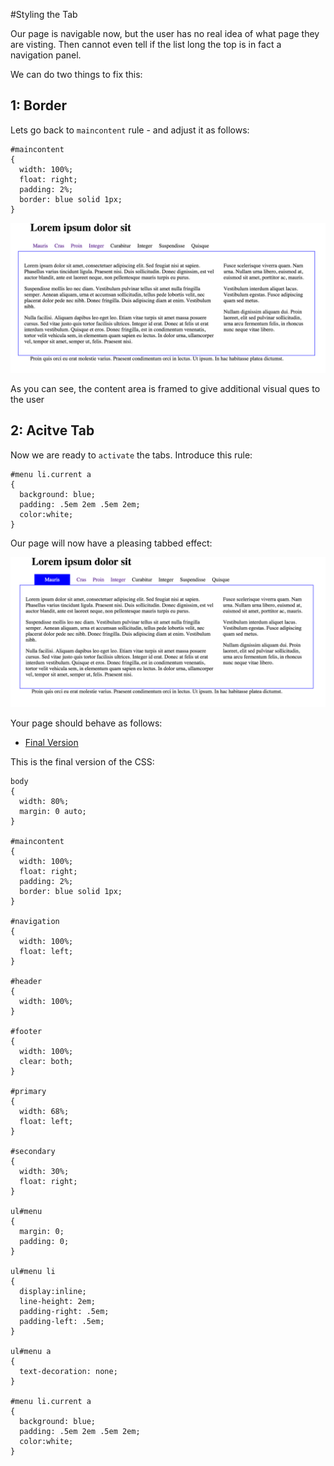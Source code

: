 #Styling the Tab

Our page is navigable now, but the user has no real idea of what page they are visting. Then cannot even tell if the list long the top is in fact a navigation panel.

We can do two things to fix this:

## 1: Border

Lets go back to `maincontent` rule - and adjust it as follows:

~~~
#maincontent
{  
  width: 100%;  
  float: right;
  padding: 2%;
  border: blue solid 1px;
}
~~~

![](img/x08.png)

As you can see, the content area is framed to give additional visual ques to the user

## 2: Acitve Tab

Now we are ready to `activate` the tabs. Introduce this rule:

~~~
#menu li.current a 
{
  background: blue;
  padding: .5em 2em .5em 2em;
  color:white;
}
~~~

Our page will now have a pleasing tabbed effect:

![](img/x09.png)


Your page should behave as follows:

- [Final Version](archives/final/home.html)

This is the final version of the CSS:

~~~
body
{
  width: 80%;  
  margin: 0 auto;
}

#maincontent
{  
  width: 100%;  
  float: right;
  padding: 2%;
  border: blue solid 1px;
}

#navigation
{  
  width: 100%;
  float: left;  
}

#header
{  
  width: 100%;
}

#footer
{  
  width: 100%;
  clear: both;
}

#primary
{  
  width: 68%;  
  float: left;  
}

#secondary
{  
  width: 30%;  
  float: right;
}

ul#menu 
{
  margin: 0;
  padding: 0;
}

ul#menu li 
{
  display:inline; 
  line-height: 2em;
  padding-right: .5em;
  padding-left: .5em;
}

ul#menu a
{
  text-decoration: none;
}

#menu li.current a 
{
  background: blue;
  padding: .5em 2em .5em 2em;
  color:white;
}
~~~
